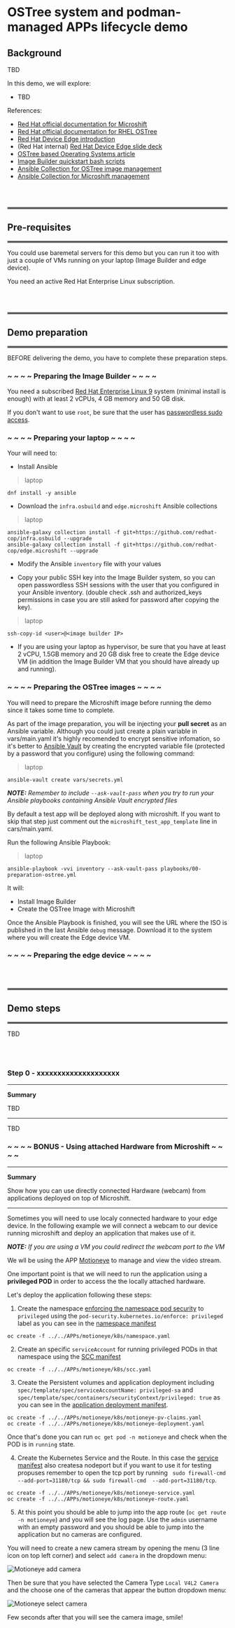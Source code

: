 # OSTree system and podman-managed APPs lifecycle demo

## Background 

TBD


In this demo, we will explore:

* TBD 


References:
- [Red Hat official documentation for Microshift](https://access.redhat.com/documentation/en-us/red_hat_build_of_microshift/4.13)
- [Red Hat official documentation for RHEL OSTree](https://access.redhat.com/documentation/en-us/red_hat_enterprise_linux/9/html-single/composing_installing_and_managing_rhel_for_edge_images/index)
- [Red Hat Device Edge introduction](https://cloud.redhat.com/blog/introducing-the-new-red-hat-device-edge)
- (Red Hat internal) [Red Hat Device Edge slide deck](https://docs.google.com/presentation/d/1FKQDHrleCPuE0e36UekzXdkw86wNDx16dSgllXj-swY/edit?usp=sharing)
- [OSTree based Operating Systems article](https://luis-javier-arizmendi-alonso.medium.com/a-git-like-linux-operating-system-d84211e97933)
- [Image Builder quickstart bash scripts](https://github.com/luisarizmendi/rhel-edge-quickstart)
- [Ansible Collection for OSTree image management](https://github.com/redhat-cop/infra.osbuild)
- [Ansible Collection for Microshift management](https://github.com/redhat-cop/edge.microshift)

<br><br>

<hr style="border:2px solid gray">

## Pre-requisites
<hr style="border:2px solid gray">

You could use baremetal servers for this demo but you can run it too with just a couple of VMs running on your laptop (Image Builder and edge device).

You need an active Red Hat Enterprise Linux subscription.

<br><br>

<hr style="border:2px solid gray">

## Demo preparation

<hr style="border:2px solid gray">


BEFORE delivering the demo, you have to complete these preparation steps.

### ~ ~ ~ ~ Preparing the Image Builder ~ ~ ~ ~

You need a subscribed [Red Hat Enterprise Linux 9](https://access.redhat.com/downloads/content/479/ver=/rhel---9/9.1/x86_64/product-software) system (minimal install is enough) with at least 2 vCPUs, 4 GB memory and 50 GB disk.

If you don't want to use `root`, be sure that the user has [passwordless sudo access](https://developers.redhat.com/blog/2018/08/15/how-to-enable-sudo-on-rhel).


### ~ ~ ~ ~ Preparing your laptop ~ ~ ~ ~

Your will need to:

* Install Ansible

> laptop
```
dnf install -y ansible
```

* Download the `infra.osbuild` and `edge.microshift` Ansible collections

> laptop
```
ansible-galaxy collection install -f git+https://github.com/redhat-cop/infra.osbuild --upgrade
ansible-galaxy collection install -f git+https://github.com/redhat-cop/edge.microshift --upgrade

```

* Modify the Ansible `inventory` file with your values

* Copy your public SSH key into the Image Builder system, so you can open passwordless SSH sessions with the user that you configured in your Ansible inventory. (double check .ssh and authorized_keys permissions in case you are still asked for password after copying the key).

> laptop
```
ssh-copy-id <user>@<image builder IP>
```

* If you are using your laptop as hypervisor, be sure that you have at least 2 vCPU, 1.5GB memory and 20 GB disk free to create the Edge device VM (in addition the Image Builder VM that you should have already up and running).



### ~ ~ ~ ~ Preparing the OSTree images ~ ~ ~ ~

You will need to prepare the Microshift image before running the demo since it takes some time to complete.

As part of the image preparation, you will be injecting your **pull secret** as an Ansible variable. Although you could just create a plain variable in vars/main.yaml it's highly recomended to encrypt sensitive infomation, so it's better to [Ansible Vault](https://docs.ansible.com/ansible/latest/vault_guide/index.html) by creating the encrypted variable file (protected by a password that you configure) using the following command:

> laptop
```
ansible-vault create vars/secrets.yml
```

**_NOTE:_** *Remember to include `--ask-vault-pass` when you try to run your Ansible playbooks containing Ansible Vault encrypted files*


By default a test app will be deployed along with microshift. If you want to skip that step just comment out the `microshift_test_app_template` line in cars/main.yaml.



Run the following Ansible Playbook:

> laptop
```
ansible-playbook -vvi inventory --ask-vault-pass playbooks/00-preparation-ostree.yml
```

It will:
* Install Image Builder
* Create the OSTree Image with Microshift

Once the Ansible Playbook is finished, you will see the URL where the ISO is published in the last Ansible `debug` message. Download it to the system where you will create the Edge device VM.




### ~ ~ ~ ~ Preparing the edge device ~ ~ ~ ~













<br><br>

<hr style="border:2px solid gray">

## Demo steps

<hr style="border:2px solid gray">

TBD

<br>
<br>

### Step 0 - xxxxxxxxxxxxxxxxxxxx

---
**Summary**

TBD

---

TBD




###  ~ ~ ~ ~ BONUS - Using attached Hardware from Microshift ~ ~ ~ ~ 
---
**Summary**

Show how you can use directly connected Hardware (webcam) from applications deployed on top of Microshift.

---

Sometimes you will need to use localy connected hardware to your edge device. In the following example we will connect a webcam to our device running microshift and deploy an application that makes use of it.

**_NOTE:_** *If you are using a VM you could redirect the webcam port to the VM*

We wll be using the APP [Motioneye](https://github.com/motioneye-project/motioneye) to manage and view the video stream. 

One important point is that we will need to run the application using a **privileged POD** in order to access the the locally attached hardware. 

Let's deploy the application following these steps:

1. Create the namespace [enforcing the namespace pod security](https://kubernetes.io/docs/tasks/configure-pod-container/enforce-standards-namespace-labels/) to `privileged` using the `pod-security.kubernetes.io/enforce: privileged` label as you can see in the [namespace manifest](../../APPs/motioneye/k8s/namespace.yaml)

```
oc create -f ../../APPs/motioneye/k8s/namespace.yaml
```

2. Create an specific `serviceAccount` for running privileged PODs in that namespace using the [SCC manifest](../../APPs/motioneye/k8s/scc.yaml)

```
oc create -f ../../APPs/motioneye/k8s/scc.yaml
```

3. Create the Persistent volumes and application deployment including `spec/template/spec/serviceAccountName: privileged-sa` and `spec/template/spec/containers/securityContext/privileged: true` as you can see in the [application deployment manifest](../../APPs/motioneye/k8s/motioneye-deployment.yaml). 

```
oc create -f ../../APPs/motioneye/k8s/motioneye-pv-claims.yaml
oc create -f ../../APPs/motioneye/k8s/motioneye-deployment.yaml
```

Once that's done you can run `oc get pod -n motioneye` and check when the POD is in `running` state.

4. Create the Kubernetes Service and the Route. In this case the [service manifest](../../APPs/motioneye/k8s/motioneye-service.yaml) also createsa nodeport but if you want to use it for testing propuses remember to open the tcp port by running ` sudo firewall-cmd  --add-port=31180/tcp && sudo firewall-cmd  --add-port=31180/tcp`.

```
oc create -f ../../APPs/motioneye/k8s/motioneye-service.yaml
oc create -f ../../APPs/motioneye/k8s/motioneye-route.yaml

```

5. At this point you should be able to jump into the app route (`oc get route -n motioneye`) and you will see the log page. Use the `admin` username with an empty password and you should be able to jump into the application but no cameras are configured.

You will need to create a new camera stream by opening the menu (3 line icon on top left corner) and select `add camera` in the dropdown menu:

![Motioneye add camera](DOCs/images/motion_add_camera.png)

Then be sure that you have selected the Camera Type `Local V4L2 Camera` and the choose one of the cameras that appear the button dropdown menu:

![Motioneye select camera](DOCs/images/motion_select_camera.png)


Few seconds after that you will see the camera image, smile!
